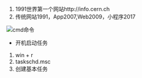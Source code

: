 ﻿1. 1991世界第一个网站http://info.cern.ch
2. 传统网站1991，App2007,Web2009，小程序2017

![cmd命令](./cmdCode.png)

- 开机启动任务
1. win + r
2. taskschd.msc
3. 创建基本任务


